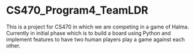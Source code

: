 # CS470_Program4_TeamLDR
This is a project for CS470 in which we are competing in a game of Halma. Currently in initial phase which is to build a board using Python and implement features to have two human players play a game against each other.
